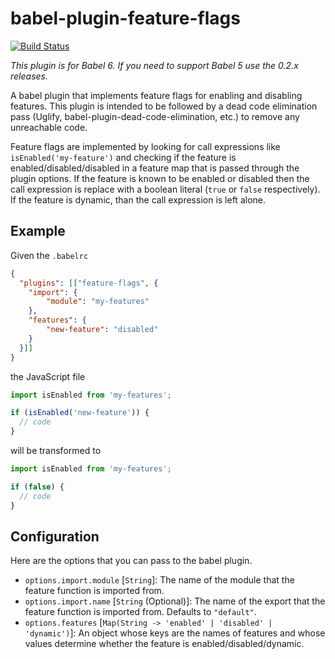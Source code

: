 # babel-plugin-feature-flags

[![Build Status](https://travis-ci.org/ember-cli/babel-plugin-feature-flags.svg?branch=master)](https://travis-ci.org/ember-cli/babel-plugin-feature-flags)

*This plugin is for Babel 6. If you need to support Babel 5 use the 0.2.x releases.*

A babel plugin that implements feature flags for enabling and disabling features. This plugin is intended to be followed by a dead code elimination pass (Uglify, babel-plugin-dead-code-elimination, etc.) to remove any unreachable code.

Feature flags are implemented by looking for call expressions like `isEnabled('my-feature')` and checking if the feature is enabled/disabled/disabled in a feature map that is passed through the plugin options. If the feature is known to be enabled or disabled then the call expression is replace with a boolean literal (`true` or `false` respectively). If the feature is dynamic, than the call expression is left alone.

## Example

Given the `.babelrc`

```json
{
  "plugins": [["feature-flags", {
    "import": {
        "module": "my-features"
    },
    "features": {
        "new-feature": "disabled"
    }
  }]]
}
```

the JavaScript file

```js
import isEnabled from 'my-features';

if (isEnabled('new-feature')) {
  // code
}
```

will be transformed to

```js
import isEnabled from 'my-features';

if (false) {
  // code
}
```

## Configuration

Here are the options that you can pass to the babel plugin.

- `options.import.module` [`String`]: The name of the module that the feature function is imported from.
- `options.import.name` [`String` (Optional)]: The name of the export that the feature function is imported from. Defaults to `"default"`.
- `options.features` [`Map(String -> 'enabled' | 'disabled' | 'dynamic')`]: An object whose keys are the names of features and whose values determine whether the feature is enabled/disabled/dynamic.
